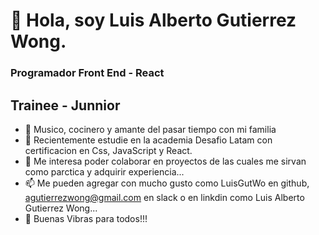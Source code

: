 # 👋 Hola, soy Luis Alberto Gutierrez Wong.
###  Programador Front End - React  
##   Trainee - Junnior

- 👀 Musico, cocinero y amante del pasar tiempo con mi familia
- 🌱 Recientemente estudie en la academia Desafio Latam con certificacion en Css, JavaScript y React.
- 💞️ Me interesa poder colaborar en proyectos de las cuales me sirvan como parctica y adquirir experiencia...
- 📫 Me pueden agregar con mucho gusto como LuisGutWo en github, agutierrezwong@gmail.com en slack o en linkdin como Luis Alberto Gutierrez Wong...
- 🌱 Buenas Vibras para todos!!!

<!---
LuisGutWo/LuisGutWo is a ✨ special ✨ repository because its `README.md` (this file) appears on your GitHub profile.
You can click the Preview link to take a look at your changes.
--->
